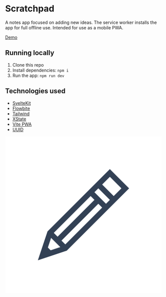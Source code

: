 # Scratchpad

A notes app focused on adding new ideas. The service worker installs the app for full offline use. Intended for use as a mobile PWA.

[Demo](https://andreidobrinski.com/scratchpad/)

## Running locally

1. Clone this repo
2. Install dependencies: `npm i`
3. Run the app: `npm run dev`

## Technologies used

- [SvelteKit](https://kit.svelte.dev)
- [Flowbite](https://flowbite-svelte.com)
- [Tailwind](https://tailwindcss.com)
- [XState](https://xstate.js.org)
- [Vite PWA](https://vite-pwa-org.netlify.app)
- [UUID](https://github.com/uuidjs/uuid)

![logo](./static/maskable-icon-512x512.png)
